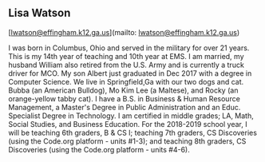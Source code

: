 ## Lisa  Watson

[lwatson@effingham.k12.ga.us](mailto: lwatson@effingham.k12.ga.us)

I was born in Columbus, Ohio and served in the military for over 21 years.  This is my 14th year of teaching and 10th year at EMS.  I am married, my husband William also retired from the U.S. Army and is currently a truck driver for MCO.  My son Albert just graduated in Dec 2017 with a degree in Computer Science.  We live in Springfield,Ga with our two dogs and cat. Bubba (an American Bulldog), Mo Kim Lee (a Maltese), and Rocky (an orange-yellow tabby cat).   I have a B.S. in Business & Human Resource Management, a Master's Degree in Public Administration and an Educ. Specialist Degree in Technology. I am certified in middle grades; LA, Math, Social Studies, and Business Education.  For the 2018-2019 school year, I will be teaching 6th graders, B & CS I; teaching 7th graders, CS Discoveries (using the Code.org platform - units #1-3); and teaching 8th graders, CS Discoveries (using the Code.org platform - units #4-6).
